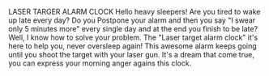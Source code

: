 LASER TARGER ALARM CLOCK
Hello heavy sleepers! Are you tired to wake up late every day? Do you Postpone your alarm and then you say "I swear only 5 minutes more" every single day and at the end you finish to be late? Well, I know how to solve your problem. The "Laser target alarm clock" it's here to help you, never oversleep again! This awesome alarm keeps going until you shoot the target with your laser gun. It's a dream that come true, you can express your morning anger agains this clock. 
